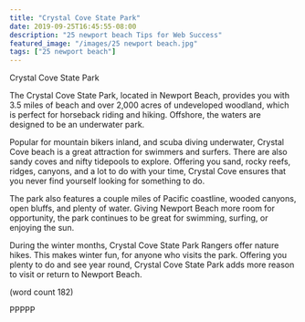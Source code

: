 ```yaml
---
title: "Crystal Cove State Park"
date: 2019-09-25T16:45:55-08:00
description: "25 newport beach Tips for Web Success"
featured_image: "/images/25 newport beach.jpg"
tags: ["25 newport beach"]
---
```


Crystal Cove State Park

The Crystal Cove State Park, located in Newport Beach,
provides you with 3.5 miles of beach and over 2,000
acres of undeveloped woodland, which is perfect for
horseback riding and hiking.  Offshore, the waters 
are designed to be an underwater park.

Popular for mountain bikers inland, and scuba diving
underwater, Crystal Cove beach is a great attraction
for swimmers and surfers.  There are also sandy 
coves and nifty tidepools to explore.  Offering you
sand, rocky reefs, ridges, canyons, and a lot to
do with your time, Crystal Cove ensures that you
never find yourself looking for something to do.

The park also features a couple miles of Pacific 
coastline, wooded canyons, open bluffs, and plenty
of water.  Giving Newport Beach more room for
opportunity, the park continues to be great for
swimming, surfing, or enjoying the sun.

During the winter months, Crystal Cove State Park
Rangers offer nature hikes.  This makes winter fun,
for anyone who visits the park.  Offering you 
plenty to do and see year round, Crystal Cove State
Park adds more reason to visit or return to 
Newport Beach.

(word count 182)

PPPPP
